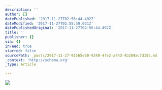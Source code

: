 ```yaml
---
description: ''
author: []
datePublished: '2017-11-27T02:56:44.492Z'
dateModified: '2017-11-27T02:55:50.021Z'
datePublishedOriginal: '2017-11-27T02:56:44.492Z'
title: ''
publisher: {}
via: {}
inFeed: true
starred: false
sourcePath: _posts/2017-11-27-91565e50-9340-4fe2-a443-4b289ac7d185.md
_context: 'http://schema.org'
_type: Article

---
```

![](https://the-grid-user-content.s3-us-west-2.amazonaws.com/c7f15b6d-1858-4c08-98ec-17b68a9abf2b.jpg)